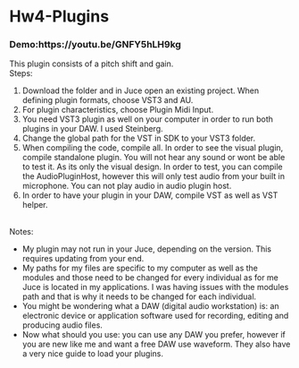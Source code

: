 # Hw4-Plugins
<h3>Demo:https://youtu.be/GNFY5hLH9kg </h3> 
This plugin consists of a pitch shift and gain. 
<br> 
Steps:
<ol>
  <li>Download the folder and in Juce open an existing project. When defining plugin formats, choose VST3 and AU.</li>
  <li>For plugin characteristics, choose Plugin Midi Input. </li>
  <li>You need VST3 plugin as well on your computer in order to run both plugins in your DAW. I used Steinberg. </li>
  <li> Change the global path for the VST in SDK to your VST3 folder. </li>
  <li>When compiling the code, compile all. In order to see the visual plugin, compile standalone plugin. You will not hear any sound or wont be able to test it. As its only the visual design. In order to test, you can compile the AudioPluginHost, however this will only test audio from your built in microphone. You can not play audio in audio plugin host.</li>
  <li> In order to have your plugin in your DAW, compile VST as well as VST helper. </li>
</ol>  
<br>
Notes: <br>
<ul>
  <li>My plugin may not run in your Juce, depending on the version.
This requires updating from your end.</li>
  <li> My paths for my files are specific to my computer as well as the modules and those need to be changed for every individual as for me Juce is located in my applications. I was having issues with the modules path and that is why it needs to be changed for each individual.</li>
  <li>You might be wondering what a DAW (digital audio workstation) is: an electronic device or application software used for recording, editing and producing audio files.</li>
  <li>Now what should you use: you can use any DAW you prefer, however if you are new like me and want a free DAW use waveform. They also have a very nice guide to load your plugins. </li>
 
</ul>





   
